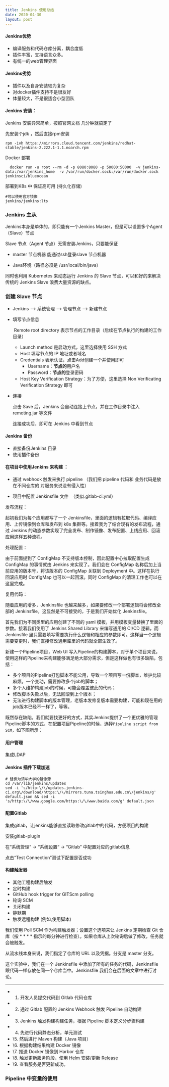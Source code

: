 ```yaml
---
title: Jenkins 使用总结
date: 2020-04-30
layout: post
---
```


#### Jenkins优势

- 编译服务和代码仓库分离，耦合度低
- 插件丰富，支持语言众多。
- 有统一的web管理界面

#### Jenkins劣势

- 插件以及自身安装较为复杂
- 对docker插件支持不是很友好
- 体量较大，不是很适合小型团队



#### Jenkins 安装：

Jenkins 安装异常简单，按照官网文档  几分钟就搞定了

先安装个jdk ，然后直接rpm安装

```
rpm -ivh https://mirrors.cloud.tencent.com/jenkins/redhat-stable/jenkins-2.222.1-1.1.noarch.rpm
```

Docker 部署

```
  docker run -u root --rm -d -p 8080:8080 -p 50000:50000  -v jenkins-data:/var/jenkins_home  -v /var/run/docker.sock:/var/run/docker.sock jenkinsci/blueocean
```

部署到K8s 中 保证高可用 (持久化存储)

```
#可以使用官方镜像
jenkins/jenkins:lts
```



### Jenkins 主从

Jenkins本身是单体的，即只能有一个Jenkins Master，但是可以设置多个Agent （Slave）节点

Slave 节点（Agent 节点）无需安装Jenkins，只要能保证

- master 节点机器 能通过ssh登录slave 节点机器

- Java环境（路径必须是 /usr/local/bin/java）

  

同时也利用 Kubernetes 来动态运行 Jenkins 的 Slave 节点，可以和好的来解决传统的 Jenkins Slave 浪费大量资源的缺点。



### 创建 Slave 节点

- Jenkins --> 系统管理 --> 管理节点 --> 新建节点

- 填写节点信息

  ​	  Remote root directory 表示节点的工作目录（后续在节点执行的构建的工作目录）

  - Launch method 是启动方式，这里选择使用 SSH 方式
  - Host 填写节点的 IP 地址或者域名
  - Credentials 表示认证，点击Add创建一个并使用即可
    - Username：**节点的**用户名
    - Password：**节点的**登录密码
  - Host Key Verification Strategy：为了方便，这里选择 Non Verificating Verification Strategy 即可

- 连接

  点击 Save 后，Jenkins 会自动连接上节点，并在工作目录中注入 remoting.jar 等文件

  连接成功后，即可在 Jenkins 中看到节点



#### Jenkins 备份

- 直接备份Jenkins 目录
- 使用插件备份



#### 在项目中使用Jenkins  来构建 ：

- 通过 webhook 触发来执行 pipeline  （我们把 pipeline 代码和 业务代码是放在不同仓库的 对服务来说没有侵入性）

- 项目中配置 Jenkinsfile 文件  （类似.gitlab-ci.yml）



发布流程：

起初我们为每个应用都写了一个 Jenkinsfile，里面的逻辑有拉取代码、编译应用、上传镜像到仓库和发布到 k8s 集群等。接着我为了结合现有的发布流程，通过 Jenkins 的动态参数实现了完全发布、制作镜像、发布配置、上线应用、回滚应用这样五种流程。

处理配置：

由于前面提到了 ConfigMap 不支持版本控制，因此配置中心拉取配置生成 ConfigMap 的事情就由 Jenkins 来实现了。我们会在 ConfigMap 名称后加上当前应用的版本号，将该版本的 ConfigMap 关联到 Deployment 中。这样在执行回滚应用时 ConfigMap 也可以一起回滚。同时 ConfigMap 的清理工作也可以在这里完成。



复用代码：

随着应用的增多，Jenkinsfile 也越来越多，如果要修改一个部署逻辑将会修改全部的 Jenkinsfile，这显然是不可接受的，于是我们开始优化 Jenkinsfile。



首先我们为不同类型的应用创建了不同的 yaml 模板，并用模板变量替换了里面的参数。接着我们使用了 Jenkins Shared Library 来编写通用的 CI/CD 逻辑，而 Jenkinsfile 里只需要填写需要执行什么逻辑和相应的参数即可。这样当一个逻辑需要变更时，我们直接修改通用库里的代码就全部生效了。





新建一个Pipeline项目，Web UI 写入Pipeline的构建脚本，对于单个项目来说，使用这样的Pipeline来构建能够满足绝大部分需求，但是这样做也有很多缺陷，包括：

- 多个项目的Pipeline打包脚本不能公用，导致一个项目写一份脚本，维护比较麻烦。一个变动，需要修改多个job的脚本；
- 多个人维护构建job的时候，可能会覆盖彼此的代码；
- 修改脚本失败以后，无法回滚到上个版本；
- 无法进行构建脚本的版本管理，老版本发修复版本需要构建，可能和现在用的job版本已经不一样了，等等。



既然存在缺陷，我们就要找更好的方式，其实Jenkins提供了一个更优雅的管理Pipeline脚本的方式，在配置项目Pipeline的时候，选择`Pipeline script from SCM`，如下图所示：



#### 用户管理

集成LDAP



#### Jenkins 插件下载加速

```
# 替换为清华大学的镜像源
cd /var/lib/jenkins/updates
sed -i 's/http:\/\/updates.jenkins-ci.org\/download/https:\/\/mirrors.tuna.tsinghua.edu.cn\/jenkins/g' default.json && sed -i 's/http:\/\/www.google.com/https:\/\/www.baidu.com/g' default.json
```

#### 配置Gitlab

集成gitlab，让jenkins能够直接读取修改gitlab中的代码，方便项目的构建

安装gitlab-plugin

在“系统管理” -> “系统设置“ -> “Gitlab” 中配置对应的gitlab信息

点击“Test Connection”测试下配置是否成功





#### 构建触发器

- 其他工程构建后触发
- 定时构建
- GitHub hook trigger for GITScm polling
- 轮询 SCM
- 关闭构建
- 静默期
- 触发远程构建 (例如,使用脚本)



我们使用 Poll SCM 作为构建触发器；设置这个选项来让 Jenkins 定期检查 Git 仓库（按 * * * * 指示的每分钟进行检查）。如果仓库从上次轮询后做了修改，任务就会被触发。

从流水线本身来说，我们指定了仓库的 URL 以及凭据。分支是 master 分支。

这个实验中，我们在一个 Jenkinsfile 中添加了所有的任务的代码，Jenkinsfile 跟代码一样存放在同一个仓库当中。Jenkinsfile 我们会在后面的文章中进行讨论。







---

- 1. 开发人员提交代码到 Gitlab 代码仓库
- 2. 通过 Gitlab 配置的 Jenkins Webhook 触发 Pipeline 自动构建
- 3. Jenkins 触发构建构建任务，根据 Pipeline 脚本定义分步骤构建
- 4. 先进行代码静态分析，单元测试
- \5. 然后进行 Maven 构建（Java 项目）
- \6. 根据构建结果构建 Docker 镜像
- \7. 推送 Docker 镜像到 Harbor 仓库
- \8. 触发更新服务阶段，使用 Helm 安装/更新 Release
- \9. 查看服务是否更新成功。




### Pipeline 中变量的使用 
